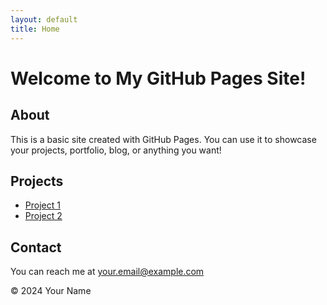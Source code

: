```yaml
---
layout: default
title: Home
---
```


# Welcome to My GitHub Pages Site!

## About
This is a basic site created with GitHub Pages. You can use it to showcase your projects, portfolio, blog, or anything you want!

## Projects
- [Project 1](project1.html)
- [Project 2](project2.html)

## Contact
You can reach me at [your.email@example.com](mailto:your.email@example.com)

&copy; 2024 Your Name

